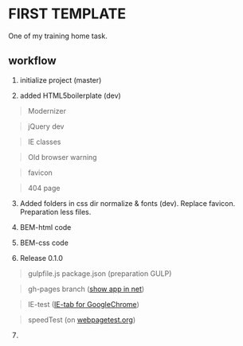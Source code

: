 FIRST TEMPLATE
==============

One of my training home task. 

workflow
---

1) initialize project (master)

2) added HTML5boilerplate (dev)

> Modernizer

> jQuery dev

> IE classes

> Old browser warning

> favicon

> 404 page

3) Added folders in css dir normalize & fonts (dev). Replace favicon. Preparation less files.

4) BEM-html code

5) BEM-css code

6) Release 0.1.0 

> gulpfile.js package.json (preparation GULP)

> gh-pages branch ([show app in net]())

> IE-test ([IE-tab for GoogleChrome](https://chrome.google.com/webstore/detail/ie-tab/hehijbfgiekmjfkfjpbkbammjbdenadd?utm_source=chrome-ntp-icon))

> speedTest (on [webpagetest.org](http://www.webpagetest.org/))
	
7) 
	
	
	
	